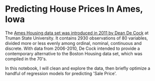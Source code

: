 # Predicting House Prices In Ames, Iowa
The [Ames Housing data set was introduced in 2011 by Dean De Cock](http://www.amstat.org/publications/jse/v19n3/decock.pdf) at Truman State University. It contains 2930 observations of 80 variables, divided more or less evenly among ordinal, nominal, continuous and discrete. With data from 2006-2010, De Cock intended to provide a contemporary alternative to the Boston Housing data set, which was compiled in the 70's.

In this notebook, I will clean and explore the data, then briefly optimize a handful of regression models for predicting 'Sale Price'.
